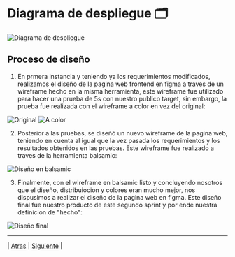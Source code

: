 # Diagrama de despliegue 🗂



![Diagrama de despliegue](https://user-images.githubusercontent.com/92878301/142340226-2b24d8fc-1066-4d80-9e3b-9c7020a1400d.png)

## Proceso de diseño

1. En prmera instancia y teniendo ya los requerimientos modificados, realizamos el diseño de la pagina web frontend en figma a traves de un wireframe hecho en la misma herramienta, este wireframe fue utilizado para hacer una prueba de 5s con nuestro publico target, sin embargo, la prueba fue realizada con el wireframe a color en vez del original:

![Original](https://github.com/Juanca1984/Blockchain/blob/4ed749062af7483a5e9a39b9fc5c0ebb74fe150f/Documentaci%C3%B3n/Segunda%20Entrega/Imagenes/Screen%20Shot%202021-11-21%20at%2022.07.45.png)
![A color](https://github.com/Juanca1984/Blockchain/blob/4ed749062af7483a5e9a39b9fc5c0ebb74fe150f/Documentaci%C3%B3n/Segunda%20Entrega/Imagenes/Screen%20Shot%202021-11-21%20at%2022.00.53.png)

2.  Posterior a las pruebas, se diseñó un nuevo wireframe de la pagina web, teniendo en cuenta al igual que la vez pasada los requerimientos y los resultados obtenidos en las pruebas. Este wireframe fue realizado a traves de la herramienta balsamic:

![Diseño en balsamic](https://github.com/Juanca1984/Blockchain/blob/4ed749062af7483a5e9a39b9fc5c0ebb74fe150f/Documentaci%C3%B3n/Segunda%20Entrega/Imagenes/Screen%20Shot%202021-11-21%20at%2022.11.22.png) 

3. Finalmente, con el wireframe en balsamic listo y concluyendo nosotros que el diseño, distribuiocion y colores eran mucho mejor, nos dispusimos a realizar el diseño de la pagina web en figma. Este diseño final fue nuestro producto de este segundo sprint y por ende nuestra definicion de "hecho":

![Diseño final](https://github.com/Juanca1984/Blockchain/blob/6e7d6245a9d712345a86eb5f8bb65644ee70d3c8/Documentaci%C3%B3n/Segunda%20Entrega/Imagenes/Screen%20Shot%202021-11-21%20at%2022.12.28.png) 

-----------------

| [Atras](https://github.com/Juanca1984/Blockchain/blob/main/Documentaci%C3%B3n/Segunda%20Entrega/Competencias.md#demostracion-de-las-competencias-de-la-asignatura-reflejada-en-las-actividades-del-proyecto-"Atras") |
[Siguiente]( https://github.com/Juanca1984/Blockchain/blob/main/Documentaci%C3%B3n/Segunda%20Entrega/M%C3%A9trica.md#descripci%C3%B3n-de-la-m%C3%A9trica-individual-"Siguiente") |
